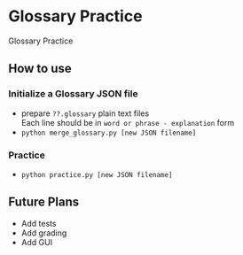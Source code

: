 # Glossary Practice
Glossary Practice

## How to use

### Initialize a Glossary JSON file
* prepare `??.glossary` plain text files<br>
    Each line should be in `word or phrase - explanation` form
* `python merge_glossary.py [new JSON filename]`

### Practice
* `python practice.py [new JSON filename]`

## Future Plans
* Add tests
* Add grading
* Add GUI
